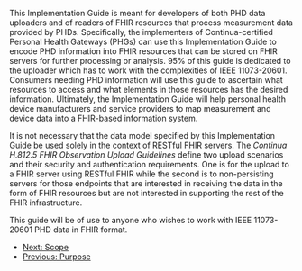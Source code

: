 This Implementation Guide is meant for developers of both PHD data uploaders and of readers of FHIR resources that process measurement data provided by PHDs. Specifically, the implementers of Continua-certified Personal Health Gateways (PHGs) can use this Implementation Guide to encode PHD information into FHIR resources that can be stored on FHIR servers for further processing or analysis. 95% of this guide is dedicated to the uploader which has to work with the complexities of IEEE 11073-20601. Consumers needing PHD information will use this guide to ascertain what resources to access and what elements in those resources has the desired information. Ultimately, the Implementation Guide will help personal health device manufacturers and service providers to map measurement and device data into a FHIR-based information system.

It is not necessary that the data model specified by this Implementation Guide be used solely in the context of RESTful FHIR servers. The *Continua H.812.5 FHIR Observation Upload Guidelines* define two upload scenarios and their security and authentication requirements. One is for the upload to a FHIR server using RESTful FHIR while the second is to non-persisting servers for those endpoints that are interested in receiving the data in the form of FHIR resources but are not interested in supporting the rest of the FHIR infrastructure.

This guide will be of use to anyone who wishes to work with IEEE 11073-20601 PHD data in FHIR format. 

 - [Next: Scope](Scope.html)
 - [Previous: Purpose](Purpose.html)
